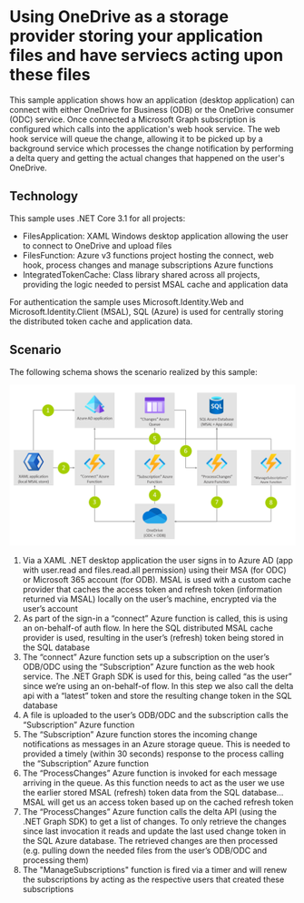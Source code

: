 # Using OneDrive as a storage provider storing your application files and have serviecs acting upon these files

This sample application shows how an application (desktop application) can connect with either OneDrive for Business (ODB) or the OneDrive consumer (ODC) service. Once connected a Microsoft Graph subscription is configured which calls into the application's web hook service. The web hook service will queue the change, allowing it to be picked up by a background service which processes the change notification by performing a delta query and getting the actual changes that happened on the user's OneDrive.

## Technology

This sample uses .NET Core 3.1 for all projects:

- FilesApplication: XAML Windows desktop application allowing the user to connect to OneDrive and upload files
- FilesFunction: Azure v3 functions project hosting the connect, web hook, process changes and manage subscriptions Azure functions
- IntegratedTokenCache: Class library shared across all projects, providing the logic needed to persist MSAL cache and application data

For authentication the sample uses Microsoft.Identity.Web and Microsoft.Identity.Client (MSAL), SQL (Azure) is used for centrally storing the distributed token cache and application data.

## Scenario

The following schema shows the scenario realized by this sample:

![schema](./../img/onedrivefiles/Schema.png)

1. Via a XAML .NET desktop application the user signs in to Azure AD (app with user.read and files.read.all permission) using their MSA (for ODC) or Microsoft 365 account (for ODB). MSAL is used with a custom cache provider that caches the access token and refresh token (information returned via MSAL) locally on the user’s machine, encrypted via the user’s account
2. As part of the sign-in a “connect” Azure function is called, this is using an on-behalf-of auth flow. In here the SQL distributed MSAL cache provider is used, resulting in the user’s (refresh) token being stored in the SQL database
3. The “connect” Azure function sets up a subscription on the user’s ODB/ODC using the “Subscription” Azure function as the web hook service. The .NET Graph SDK is used for this, being called “as the user” since we’re using an on-behalf-of flow. In this step we also call the delta api with a “latest” token and store the resulting change token in the SQL database
4. A file is uploaded to the user’s ODB/ODC and the subscription calls the “Subscription” Azure function
5. The “Subscription” Azure function stores the incoming change notifications as messages in an Azure storage queue. This is needed to provided a timely (within 30 seconds) response to the process calling the “Subscription” Azure function
6. The “ProcessChanges” Azure function is invoked for each message arriving in the queue. As this function needs to act as the user we use the earlier stored MSAL (refresh) token data from the SQL database…MSAL will get us an access token based up on the cached refresh token
7. The “ProcessChanges” Azure function calls the delta API (using the .NET Graph SDK) to get a list of changes. To only retrieve the changes since last invocation it reads and update the last used change token in the SQL Azure database. The retrieved changes are then processed (e.g. pulling down the needed files from the user’s ODB/ODC and processing them)
8. The "ManageSubscriptions" function is fired via a timer and will renew the subscriptions by acting as the respective users that created these subscriptions

